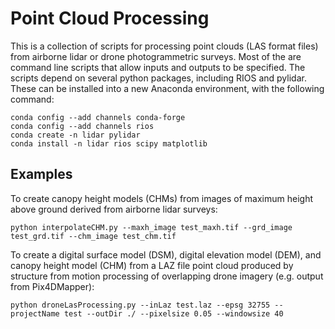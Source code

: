 # Point Cloud Processing
This is a collection of scripts for processing point clouds (LAS format files) from airborne lidar or drone photogrammetric surveys. Most of the are command line scripts that allow inputs and outputs to be specified. The scripts depend on several python packages, including RIOS and pylidar. These can be installed into a new Anaconda environment, with the following command:

`conda config --add channels conda-forge`<br />
`conda config --add channels rios`<br />
`conda create -n lidar pylidar`<br />
`conda install -n lidar rios scipy matplotlib`

## Examples
To create canopy height models (CHMs) from images of maximum height above ground derived from airborne lidar surveys:

`python interpolateCHM.py --maxh_image test_maxh.tif --grd_image test_grd.tif --chm_image test_chm.tif`

To create a digital surface model (DSM), digital elevation model (DEM), and canopy height model (CHM) from a LAZ file point cloud produced by structure from
motion processing of overlapping drone imagery (e.g. output from Pix4DMapper):

`python droneLasProcessing.py --inLaz test.laz --epsg 32755 --projectName test --outDir ./ --pixelsize 0.05 --windowsize 40`
